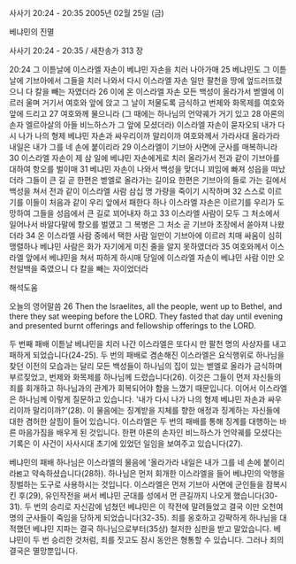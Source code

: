 사사기 20:24 - 20:35 
2005년 02월 25일 (금)

베냐민의 진멸



사사기 20:24 - 20:35 / 새찬송가 313 장


20:24 그 이튿날에 이스라엘 자손이 베냐민 자손을 치러 나아가매 25 베냐민도 그 이튿날에 기브아에서 그들을 치러 나와서 다시 이스라엘 자손 일만 팔천을 땅에 엎드러뜨렸으니 다 칼을 빼는 자였더라 26 이에 온 이스라엘 자손 모든 백성이 올라가서 벧엘에 이르러 울며 거기서 여호와 앞에 앉고 그 날이 저물도록 금식하고 번제와 화목제를 여호와 앞에 드리고 27 여호와께 물으니라 (그 때에는 하나님의 언약궤가 거기 있고 28 아론의 손자 엘르아살의 아들 비느하스가 그 앞에 모셨더라) 이스라엘 자손이 묻자오되 내가 다시 나가 나의 형제 베냐민 자손과 싸우리이까 말리이까 여호와께서 가라사대 올라가라 내일은 내가 그를 네 손에 붙이리라 29 이스라엘이 기브아 사면에 군사를 매복하니라 30 이스라엘 자손이 제 삼 일에 베냐민 자손에게로 치러 올라가서 전과 같이 기브아를 대하여 항오를 벌이매 31 베냐민 자손이 나와서 백성을 맞더니 꾀임에 빠져 성읍을 떠났더라 그들이 큰 길 곧 한편은 벧엘로 올라가는 길이요 한편은 기브아의 들로 가는 길에서 백성을 쳐서 전과 같이 이스라엘 사람 삼십 명 가량을 죽이기 시작하며 32 스스로 이르기를 이들이 처음과 같이 우리 앞에서 패한다 하나 이스라엘 자손은 이르기를 우리가 도망하여 그들을 성읍에서 큰 길로 꾀어내자 하고 33 이스라엘 사람이 모두 그 처소에서 일어나서 바알다말에 항오를 벌였고 그 복병은 그 처소 곧 기브아 초장에서 쏟아져 나왔더라 34 온 이스라엘 사람 중에서 택한 사람 일만이 기브아에 이르러 치매 싸움이 심히 맹렬하나 베냐민 사람은 화가 자기에게 미친 줄을 알지 못하였더라 35 여호와께서 이스라엘 앞에서 베냐민을 쳐서 파하게 하시매 당일에 이스라엘 자손이 베냐민 사람 이만 오천일백을 죽였으니 다 칼을 빼는 자이었더라

해석도움





오늘의 영어말씀
26 Then the Israelites, all the people, went up to Bethel, and there they sat weeping before the LORD. They fasted that day until evening and presented burnt offerings and fellowship offerings to the LORD.

두 번째 패배  이튿날 베냐민을 치러 나간 이스라엘은 또다시 만 팔천 명의 사상자를 내고 패하게 되었습니다(24-25). 두 번의 패배로 겸손해진 이스라엘은 요식행위로 하나님을 찾던 이전의 모습과는 달리 모든 백성들이 하나님의 집이 있는 벧엘로 올라가 금식하며 부르짖었고, 번제와 화목제를 하나님께 드렸습니다(26). 이것은 그들이 먼저 자신들의 죄를 회개하고 하나님과의 관계가 회복되어야 함을 느꼈기 때문입니다. 이어서 이스라엘은 하나님께 이렇게 질문하고 있습니다. '내가 다시 나가 나의 형제 베냐민 자손과 싸우리이까 말리이까?'(28). 이 물음에는 징계받을 지체를 향한 애정과 징계하는 자신들에 대한 겸허한 살핌이 들어 있습니다. 이스라엘은 두 번의 패배를 통해 징계를 대행하는 바른 마음가짐을 배우게 된 것입니다. 한편 아론의 손자인 비느하스가 언약궤를 모셨다는 기록은 이 사건이 사사시대 초기에 있었던 일임을 보여주고 있습니다(27).   

베냐민의 패배  하나님은 이스라엘의 물음에 '올라가라 내일은 내가 그를 네 손에 붙이리라ꡓ고 약속하셨습니다(28하). 하나님은 먼저 회개한 이스라엘을 들어 베냐민의 악행을 징벌하는 도구로 사용하시는 것입니다. 이스라엘은 먼저 기브아 사면에 군인들을 잠복시킨 후(29), 유인작전을 써서 베냐민 군대를 성에서 먼 큰길까지 나오게 했습니다(30-31). 두 번의 승리로 자신감에 넘쳤던 베냐민은 이 작전에 말려들었고 결국 이만 오천여 명의 군사들이 죽임을 당하게 되었습니다(32-35). 죄를 옹호하고 강퍅하게 하나님을 대적했던 베냐민 지파는 결국 하나님으로부터(35상) 철저한 심판을 받고 말았습니다. 베냐민이 두 번 승리한 것처럼, 죄를 짓고도 잠시 동안은 형통할 수 있습니다. 그러나 죄의 결국은 멸망뿐입니다.